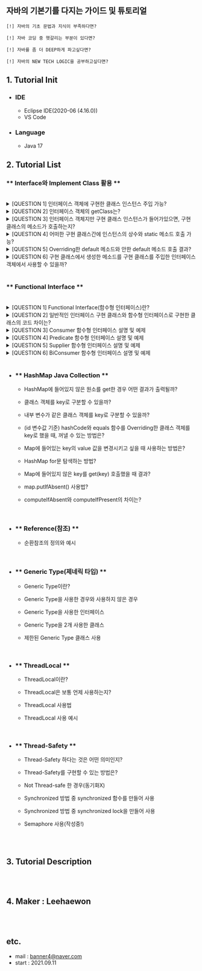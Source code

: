 ## 자바의 기본기를 다지는 가이드 및 튜토리얼

    [!] 자바의 기초 문법과 지식이 부족하다면?

    [!] 자바 코딩 중 헷갈리는 부분이 있다면?

    [!] 자바를 좀 더 DEEP하게 파고싶다면?

    [!] 자바의 NEW TECH LOGIC을 공부하고싶다면?

## 1. Tutorial Init

-   ### IDE
    -   Eclipse IDE(2020-06 (4.16.0))
    -   VS Code
-   ### Language
    -   Java 17

## 2. Tutorial List

### ** Interface와 Implement Class 활용 **

<br>
<details>
  <summary>  [QUESTION 1] 인터페이스 객체에 구현한 클래스 인스턴스 주입 가능?</summary>
  <br>
  <p>[ANSWER] 가능!</p>
</details>
<details>
  <summary>  [QUESTION 2] 인터페이스 객체의 getClass는?</summary>
    <br>
  <p>[ANSWER] samsungPhone 객체는 class interfaceSample.Samsung 클래스 입니다. <br>
[ANSWER] iPhone 객체는 class interfaceSample.IPhone 클래스 입니다.</p>
</details>
<details>
  <summary>  [QUESTION 3] 인터페이스 객체지만 구현 클래스 인스턴스가 들어가있으면, 구현 클래스의 메소드가 호출하는지?</summary>
    <br>
  <p>RESULT(samsung) : class interfaceSample.Samsung의 전화 메소드 호출!<br>
RESULT(ihpone) : class interfaceSample.IPhone의 전화 메소드 호출!
[ANSWER] 정상 호출됨!<br>
[ANSWER] iPhone 객체는 class interfaceSample.IPhone 클래스 입니다.</p>
</details>
<details>
  <summary>  [QUESTION 4] 어떠한 구현 클래스간에 인스턴스의 상수와 static 메소드 호출 가능?</summary>
    <br>
  <p>[!] 상수 호출<br>
samsung's TYPE : ELECTRONIC<br>
iPhone's TYPE : ELECTRONIC<br>
[!] static 메소드 호출<br>
samsung's telNo : X<br>
iPhone's telNo :  X<br>
SmartPhone's telNo : 010-1111-2222<br>
[ANSWER] 인터페이스 클래스로만 호출 가능(static 이니까)<br>
RESULT(ihpone) : class interfaceSample.IPhone의 전화 메소드 호출!<br>
[ANSWER] 정상 호출됨!<br>
[ANSWER] iPhone 객체는 class interfaceSample.IPhone 클래스 입니다.</p>
</details>
<details>
  <summary>  [QUESTION 5] Overriding한 default 메소드와 안한 default 메소드 호출 결과?</summary>
    <br>
  <p>[ANSWER] samsungPhone(Overriding) serialId : Samsung의 hashCode : 106642798<br>
[ANSWER] iPhone(Not Overriding) serialId : 106642798</p>
</details>
<details>
  <summary>  [QUESTION 6] 구현 클래스에서 생성한 메소드를 구현 클래스를 주입한 인터페이스 객체에서 사용할 수 있을까?</summary>
    <br>
  <p>[ANSWER] 인터페이스에서 정의되지 않았기 때문에 사용할 수 없다. 대신, downCasting을 통해 활용할 수 있다.<br>
(samsung) whoIsMyBestLeader : 이재용<br>
(iPhone) whoIsMyBestLeader : Steve Jobs</p>
</details>

<br/>

### ** Functional Interface **

<br>
<details>
  <summary>  [QUESTION 1] Functional Interface(함수형 인터페이스)란?</summary>
  <br>
  <p>[ANSWER] 1) 함수를 마치 1급 객체처럼 활용할 수 있게 만드는 인터페이스<br>
[ANSWER] 2) 단일 추상 메소드를 가지는 인터페이스. 추후, 인터페이스를 구현하여 순수 함수 및 익명 함수, 람다식으로 활용하기 위함</p>
</details>
<details>
  <summary>  [QUESTION 2] 일반적인 인터페이스 구현 클래스와 함수형 인터페이스로 구현한 클래스의 코드 차이는?</summary>
  <br>
  <p>[ANSWER] (일반적인 경우) SaltIdSetter 인터페이스를 구현한 LoginSaltIdSetter, 이를 생성자 내에서 활용한 LoginHashIdLegacy class 참고<br>
parameter id : LEEHAEWON<br>
saltId : SALT_LEEHAEWON<br>
loginHashid : 1507284685<br>
[ANSWER] (함수형 인터페이스 활용한 경우) @FunctionalInterface SaltIdSetter 인터페이스를 구현한 LoginHashId class 참고<br>
parameter id : LEEHAEWON<br>
saltId : SALT_LEEHAEWON<br>
saltId : SALT_LEEHAEWON<br>
loginHashid : 1507284685</p>
</details>
<details>
  <summary>  [QUESTION 3] Consumer 함수형 인터페이스 설명 및 예제</summary>
  <br>
  <p>[ANSWER] Parameter O, Return X. accept 추상 메소드를 통해 함수형 인터페이스 호출가능<br>
[ANSWER] T -> void<br>
Consumer&lt;String&gt; consumer = (str) -> System.out.println('이거슨 Consumer, parameter: ' + str);<br>
Consumer.accept('consumer') <br>
-> 이거슨 Consumer, parameter: consumer</p>
</details>
<details>
  <summary>  [QUESTION 4] Predicate 함수형 인터페이스 설명 및 예제</summary>
  <br>
  <p>[ANSWER] return type이 boolean(True / False). test 추상 메소드를 통해 함수형 인터페이스 호출가능<br>
[ANSWER] T -> boolean<br>
Predicate&lt;String&gt; predicate = (str) -> str.equals('True');<br>
Predicate.test('False') -> false</p>
</details>
<details>
  <summary>  [QUESTION 5] Supplier 함수형 인터페이스 설명 및 예제</summary>
  <br>
  <p>[ANSWER] 공급자. parameter는 없고, return 값만 존재. get 추상 메소드를 통해 함수형 인터페이스 호출가능. 대괄호 안에 return 필수<br>
[ANSWER] () -> T<br>
Supplier&lt;String&gt; supplier = () -> { return supplierStr + ' Supplier !! '; }<br>
Supplier.get() -> This is Supplier !! </p>
</details>
<details>
  <summary>  [QUESTION 6] BiConsumer 함수형 인터페이스 설명 및 예제</summary>
  <br>
  <p>[[ANSWER] parameter는 2개가 존재하고, Return X. accept(param1, param2) 추상 메소드를 통해 함수형 인터페이스 호출가능.<br>
[ANSWER] Supplier 만 제외한 나머지엔 Bi가 존재<br>
BiConsumer&lt;String, String&gt; biConsumer = (param1, param2) -> { System.out.print(param1 + param2); }<br>
BiConsumer.get(param1, param2) -> This is(param1) BiConsumer !!(param2)</p>
</details>

<br/>

-   ### ** HashMap Java Collection **

    -   HashMap에 들어있지 않은 원소를 get한 경우 어떤 결과가 출력될까?

    -   클래스 객체를 key로 구분할 수 있을까?

    -   내부 변수가 같은 클래스 객체를 key로 구분할 수 있을까?

    -   (id 변수값 기준) hashCode와 equals 함수를 Overriding한 클래스 객체를 key로 했을 때, 꺼낼 수 있는 방법은?

    -   Map에 들어있는 key의 value 값을 변경시키고 싶을 때 사용하는 방법은?

    -   HashMap for문 탐색하는 방법?

    -   Map에 들어있지 않은 key를 get(key) 호출했을 때 결과?

    -   map.putIfAbsent() 사용법?

    -   computeIfAbsent와 computeIfPresent의 차이는?

<br/>

-   ### ** Reference(참조) **

    -   순환참조의 정의와 예시

<br/>

-   ### ** Generic Type(제네릭 타입) **

    -   Generic Type이란?

    -   Generic Type을 사용한 경우와 사용하지 않은 경우

    -   Generic Type을 사용한 인터페이스

    -   Generic Type을 2개 사용한 클래스

    -   제한된 Generic Type 클래스 사용

<br/>

-   ### ** ThreadLocal **

    -   ThreadLocal이란?

    -   ThreadLocal은 보통 언제 사용하는지?

    -   ThreadLocal 사용법

    -   ThreadLocal 사용 예시

<br/>

-   ### ** Thread-Safety **

    -   Thread-Safety 하다는 것은 어떤 의미인지?

    -   Thread-Safety를 구현할 수 있는 방법은?

    -   Not Thread-safe 한 경우(동기화X)

    -   Synchronized 방법 중 synchronized 함수를 만들어 사용

    -   Synchronized 방법 중 synchronized lock을 만들어 사용

    -   Semaphore 사용(작성중!)

<br/>

<br/>

## 3. Tutorial Description

<br/>
<br/>

## 4. Maker : Leehaewon

<br/>
<br/>

## etc.

-   mail : banner4@naver.com
-   start : 2021.09.11
